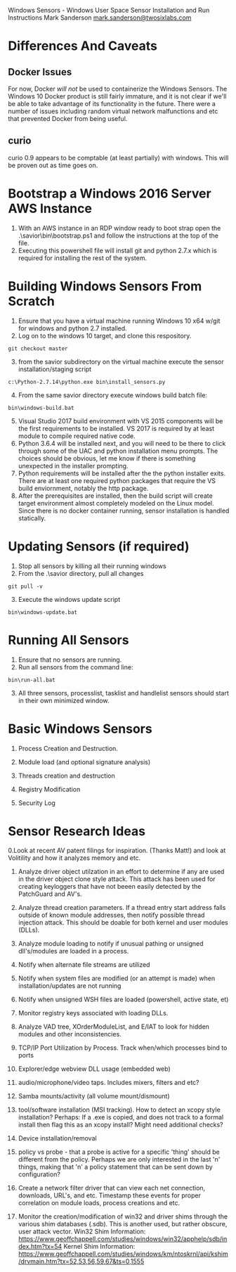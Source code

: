 Windows Sensors - Windows User Space Sensor Installation and Run Instructions
Mark Sanderson
mark.sanderson@twosixlabs.com

# Differences And Caveats

## Docker Issues
For now, Docker *will not* be used to containerize the Windows Sensors.  The Windows 10 Docker product is still fairly immature, and it is not clear if we'll be able to take advantage of its functionality in the future.  There were a number of issues including random virtual network malfunctions and etc that prevented Docker from being useful.

## curio
curio 0.9 appears to be comptable (at least partially) with windows.  This will be proven out as time goes on.

# Bootstrap a Windows 2016 Server AWS Instance
1) With an AWS instance in an RDP window ready to boot strap open the .\savior\bin\bootstrap.ps1 and follow the instructions at the top of the file.
2) Executing this powershell file will install git and python 2.7.x which is required for installing the rest of the system.

# Building Windows Sensors From Scratch
1. Ensure that you have a virtual machine running Windows 10 x64 w/git for windows and python 2.7 installed.
2. Log on to the windows 10 target, and clone this respository.
```Cmd
git checkout master
```
3. from the savior subdirectory on the virtual machine execute the sensor installation/staging script
```Cmd
c:\Python-2.7.14\python.exe bin\install_sensors.py
```
4. From the same savior directory execute windows build batch file:
```Cmd
bin\windows-build.bat
```
5. Visual Studio 2017 build environment with VS 2015 components will be the first requirements to be installed.  VS 2017 is required by at least module to compile required native code.
6. Python 3.6.4 will be installed next, and you will need to be there to click through some of the UAC and python installation menu prompts.  The choices should be obvious, let me know if there is something unexpected in the installer prompting.
7. Python requirements will be installed after the the python installer exits.  There are at least one required python packages that require the VS build enviornment, notably the http package.
8. After the prerequisites are installed, then the build script will create target environment almost completely modeled on the Linux model.  Since there is no docker container running, sensor installation is handled statically.

# Updating Sensors (if required)
1. Stop all sensors by killing all their running windows
2. From the .\savior directory, pull all changes
```Cmd
git pull -v
```
3. Execute the windows update script
```Cmd
bin\windows-update.bat
```

# Running All Sensors
1. Ensure that no sensors are running.  
2. Run all sensors from the command line:
```Cmd
bin\run-all.bat
```
3. All three sensors, processlist, tasklist and handlelist sensors should start in their own minimized window.

# Basic Windows Sensors
1. Process Creation and Destruction.  

2. Module load (and optional signature analysis)

3. Threads creation and destruction

4. Registry Modification

5. Security Log

# Sensor Research Ideas
0.Look at recent AV patent filings for inspiration.  (Thanks Matt!) and look at Volitility and how it analyzes memory and etc.

1. Analyze driver object utilzation in an effort to determine if any are used in the driver object clone style attack.   This attack has been used for creating keyloggers that have not beeen easily detected by the PatchGuard and AV's.

2. Analyze thread creation parameters.  If a thread entry start address falls outside of known module addresses, then notify possible thread injection attack.  This should be doable for both kernel and user modules (DLLs).

3. Analyze module loading to notify if unusual pathing or unsigned dll's/modules are loaded in a process.  

4. Notify when alternate file streams are utilized

5. Notify when system files are modified (or an attempt is made) when installation/updates are not running

6. Notify when unsigned WSH files are loaded (powershell, active state, et)

7. Monitor registry keys associated with loading DLLs. 

8. Analyze VAD tree, XOrderModuleList, and E/IAT to look for hidden modules and other inconsistencies.

9. TCP/IP Port Utilization by Process.  Track when/which processes bind to ports

10. Explorer/edge webview DLL usage (embedded web)

11. audio/microphone/video taps.  Includes mixers, filters and etc?

12. Samba mounts/activity  (all volume mount/dismount)

13. tool/software installation (MSI tracking). How to detect an xcopy style installation?  Perhaps:  If a .exe is copied, and does not track to a formal install then flag this as an xcopy install?  Might need additional checks?

14. Device installation/removal 

15. policy vs probe - that a probe is active for a specific 'thing' should be different from the policy.  Perhaps we are only interested in the last 'n' things, making that 'n' a policy statement that can be sent down by configuration?

16. Create a network filter driver that can view each net connection, downloads, URL's, and etc. Timestamp these events for proper correlation on module loads, process creations and etc.

17. Monitor the creation/modification of win32 and driver shims through the various shim databases (.sdb).  This is another used, but rather obscure, user attack vector. 
Win32 Shim Information: https://www.geoffchappell.com/studies/windows/win32/apphelp/sdb/index.htm?tx=54 
Kernel Shim Information: https://www.geoffchappell.com/studies/windows/km/ntoskrnl/api/kshim/drvmain.htm?tx=52,53,56,59,67&ts=0,1555

